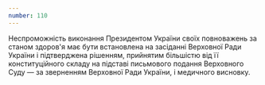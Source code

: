 ```yaml
---
number: 110
---
```


Неспроможність виконання Президентом України своїх повноважень за станом здоров'я має бути встановлена на засіданні
Верховної Ради України і підтверджена рішенням, прийнятим більшістю від її конституційного складу на підставі письмового
подання Верховного Суду — за зверненням Верховної Ради України, і медичного висновку.
